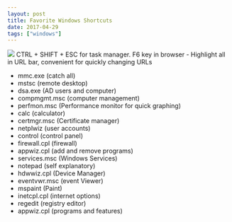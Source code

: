 ```yaml
---
layout: post
title: Favorite Windows Shortcuts
date: 2017-04-29
tags: ["windows"]
---
```


![](windows-keyboard-shortcuts.jpeg)
CTRL + SHIFT + ESC for task manager.
F6 key in browser - Highlight all in URL bar, convenient for quickly changing URLs

*   mmc.exe (catch all)
*   mstsc (remote desktop)
*   dsa.exe (AD users and computer)
*   compmgmt.msc (computer management)
*   perfmon.msc (Performance monitor for quick graphing)
*   calc (calculator)
*   certmgr.msc (Certificate manager)
*   netplwiz (user accounts)
*   control (control panel)
*   firewall.cpl (firewall)
*   appwiz.cpl (add and remove programs)
*   services.msc (Windows Services)
*   notepad (self explanatory)
*   hdwwiz.cpl (Device Manager)
*   eventvwr.msc (event Viewer)
*   mspaint (Paint)
*   inetcpl.cpl (internet options)
*   regedit (registry editor)
*   appwiz.cpl (programs and features)